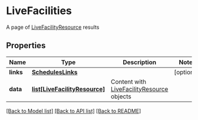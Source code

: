 # LiveFacilities

A page of [LiveFacilityResource](#livefacilityresource) results
## Properties
Name | Type | Description | Notes
------------ | ------------- | ------------- | -------------
**links** | [**SchedulesLinks**](SchedulesLinks.md) |  | [optional] 
**data** | [**list[LiveFacilityResource]**](LiveFacilityResource.md) | Content with [LiveFacilityResource](#livefacilityresource) objects | 

[[Back to Model list]](../README.md#documentation-for-models) [[Back to API list]](../README.md#documentation-for-api-endpoints) [[Back to README]](../README.md)


